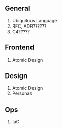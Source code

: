 ## General
1. Ubiquitous Language
2. RFC, ADR??????
3. C4?????

## Frontend
1. Atomic Design

## Design
1. Atomic Design
2. Personas

## Ops
1. IaC